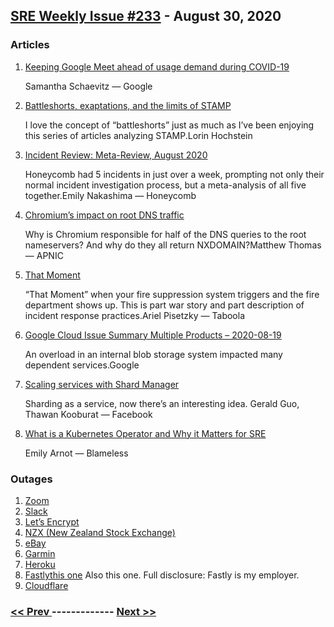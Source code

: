 ## [SRE Weekly Issue #233](https://sreweekly.com/sre-weekly-issue-233/) - August 30, 2020
### Articles

1. [Keeping Google Meet ahead of usage demand during COVID-19](https://cloud.google.com/blog/products/g-suite/keeping-google-meet-ahead-of-usage-demand-during-covid-19)

    Samantha Schaevitz — Google
1. [Battleshorts, exaptations, and the limits of STAMP](https://surfingcomplexity.blog/2020/08/16/battleshorts-exapting-and-the-limits-of-stamp/)

    I love the concept of “battleshorts” just as much as I’ve been enjoying this series of articles analyzing STAMP.Lorin Hochstein
1. [Incident Review: Meta-Review, August 2020](https://www.honeycomb.io/blog/incident-review-meta-review-august-2020/)

    Honeycomb had 5 incidents in just over a week, prompting not only their normal incident investigation process, but a meta-analysis of all five together.Emily Nakashima — Honeycomb
1. [Chromium’s impact on root DNS traffic](https://blog.apnic.net/2020/08/21/chromiums-impact-on-root-dns-traffic/)

    Why is Chromium responsible for half of the DNS queries to the root nameservers? And why do they all return NXDOMAIN?Matthew Thomas — APNIC
1. [That Moment](https://www.linkedin.com/pulse/moment-ariel-pisetzky/)

    “That Moment” when your fire suppression system triggers and the fire department shows up. This is part war story and part description of incident response practices.Ariel Pisetzky — Taboola
1. [Google Cloud Issue Summary Multiple Products – 2020-08-19](https://static.googleusercontent.com/media/www.google.com/en//appsstatus/ir/bd9m3vkqwpvkk4j.pdf)

    An overload in an internal blob storage system impacted many dependent services.Google
1. [Scaling services with Shard Manager](https://engineering.fb.com/production-engineering/scaling-services-with-shard-manager/)

    Sharding as a service, now there’s an interesting idea. Gerald Guo, Thawan Kooburat — Facebook
1. [What is a Kubernetes Operator and Why it Matters for SRE](https://www.blameless.com/blog/what-is-a-kubernetes-operators-and-how-to-automate-sre)

    Emily Arnot — Blameless
### Outages

1. [Zoom](https://status.zoom.us/incidents/1z2lrf4nrv8p)
1. [Slack](https://status.slack.com//2020-08/960bbb3c9d49a3cc)
1. [Let’s Encrypt](https://status.io/pages/incident/55957a99e800baa4470002da/5f45330250878c04bf3fb6eb)
1. [NZX (New Zealand Stock Exchange)](https://www.stuff.co.nz/business/122562006/major-ddos-attack-causes-nzx-power-outage-trading-halt)
1. [eBay](https://www.express.co.uk/life-style/science-technology/1329281/eBay-down-server-status-DNS-failure-service-unavailable-error)
1. [Garmin](https://gadgetsandwearables.com/2020/08/30/garmin-is-down/)
1. [Heroku](https://status.heroku.com/incidents/2101)
1. [Fastlythis one](https://status.fastly.com/incidents/p1lwmmv2j2gq)
    Also this one.
Full disclosure: Fastly is my employer.
1. [Cloudflare](https://www.cloudflarestatus.com/incidents/hptvkprkvp23)

### [ << Prev ](sreweekly-232.md) ------------- [ Next >> ](sreweekly-234.md)